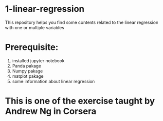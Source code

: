 # 1-linear-regression
This repository helps you find some contents related to the linear regression with one or multiple variables

# Prerequisite:
  1) installed jupyter notebook
  2) Panda pakage
  3) Numpy pakage
  4) matplot pakage
  5) some information about linear regression

# This is one of the exercise taught by Andrew Ng in Corsera
